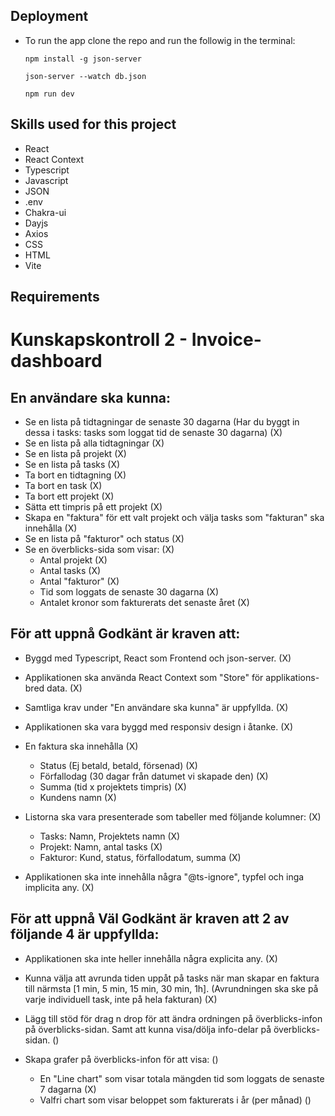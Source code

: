## Deployment
* To run the app clone the repo and run the followig in the terminal: 
  ```
  npm install -g json-server
  ```
  ```
  json-server --watch db.json
  ```
  ```
  npm run dev
  ```

## Skills used for this project
* React
* React Context
* Typescript
* Javascript
* JSON
* .env
* Chakra-ui
* Dayjs
* Axios
* CSS
* HTML 
* Vite

## Requirements

# Kunskapskontroll 2 - Invoice-dashboard

## En användare ska kunna:
- Se en lista på tidtagningar de senaste 30 dagarna
  (Har du byggt in dessa i tasks: tasks som loggat tid de senaste 30 dagarna) (X)
- Se en lista på alla tidtagningar (X)
- Se en lista på projekt (X)
- Se en lista på tasks (X)
- Ta bort en tidtagning (X)
- Ta bort en task (X)
- Ta bort ett projekt (X)
- Sätta ett timpris på ett projekt (X)
- Skapa en "faktura" för ett valt projekt och välja tasks som "fakturan" ska innehålla (X)
- Se en lista på "fakturor" och status (X)
- Se en överblicks-sida som visar: (X)
  - Antal projekt (X)
  - Antal tasks (X)
  - Antal "fakturor" (X)
  - Tid som loggats de senaste 30 dagarna (X)
  - Antalet kronor som fakturerats det senaste året (X)

## För att uppnå Godkänt är kraven att:
- Byggd med Typescript, React som Frontend och json-server. (X)

- Applikationen ska använda React Context som "Store" för applikations-bred data. (X)

- Samtliga krav under "En användare ska kunna" är uppfyllda. (X)

- Applikationen ska vara byggd med responsiv design i åtanke. (X)

- En faktura ska innehålla (X)
  - Status (Ej betald, betald, försenad) (X)
  - Förfallodag (30 dagar från datumet vi skapade den) (X)
  - Summa (tid x projektets timpris) (X)
  - Kundens namn (X)

- Listorna ska vara presenterade som tabeller med följande kolumner: (X)
  - Tasks: Namn, Projektets namn (X)
  - Projekt: Namn, antal tasks (X)
  - Fakturor: Kund, status, förfallodatum, summa (X)

- Applikationen ska inte innehålla några "@ts-ignore", typfel och inga implicita any. (X)

## För att uppnå Väl Godkänt är kraven att 2 av följande 4 är uppfyllda:
- Applikationen ska inte heller innehålla några explicita any. (X)

- Kunna välja att avrunda tiden uppåt på tasks när man skapar en faktura till närmsta [1 min, 5 min, 15 min, 30 min, 1h].
(Avrundningen ska ske på varje individuell task, inte på hela fakturan) (X)

- Lägg till stöd för drag n drop för att ändra ordningen på överblicks-infon på överblicks-sidan.
Samt att kunna visa/dölja info-delar på överblicks-sidan. ()

- Skapa grafer på överblicks-infon för att visa: ()
  - En "Line chart" som visar totala mängden tid som loggats de senaste 7 dagarna (X)
  - Valfri chart som visar beloppet som fakturerats i år (per månad) ()